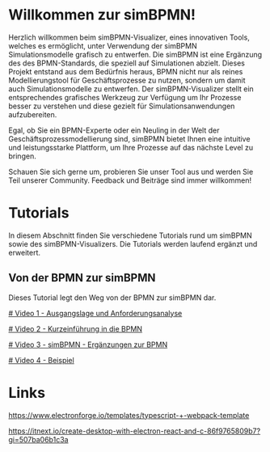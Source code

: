 # Willkommen zur simBPMN!

Herzlich willkommen beim simBPMN-Visualizer, eines innovativen Tools, welches es ermöglicht, unter Verwendung der simBPMN Simulationsmodelle grafisch zu entwerfen. Die simBPMN ist eine Ergänzung des des BPMN-Standards, die speziell auf Simulationen abzielt. Dieses Projekt entstand aus dem Bedürfnis heraus, BPMN nicht nur als reines Modellierungstool für Geschäftsprozesse zu nutzen, sondern um damit auch Simulationsmodelle zu entwerfen. Der simBPMN-Visualizer stellt ein entsprechendes grafisches Werkzeug zur Verfügung um Ihr Prozesse besser zu verstehen und diese gezielt für Simulationsanwendungen aufzubereiten.

Egal, ob Sie ein BPMN-Experte oder ein Neuling in der Welt der Geschäftsprozessmodellierung sind, simBPMN bietet Ihnen eine intuitive und leistungsstarke Plattform, um Ihre Prozesse auf das nächste Level zu bringen.

Schauen Sie sich gerne um, probieren Sie unser Tool aus und werden Sie Teil unserer Community. Feedback und Beiträge sind immer willkommen!

# Tutorials

In diesem Abschnitt finden Sie verschiedene Tutorials rund um simBPMN sowie des simBPMN-Visualizers. Die Tutorials werden laufend ergänzt und erweitert.

## Von der BPMN zur simBPMN

Dieses Tutorial legt den Weg von der BPMN zur simBPMN dar.

[# Video 1 - Ausgangslage und Anforderungsanalyse](https://github.com/INSRapperswil/simbpmn-visualizer/blob/master/simbpmn-visualizer/docs/Tutorials/From%20BPMN%20to%20simBPMN/Von%20der%20BPMN%20zur%20simBPMN%20-%20Video%201%20-%20Ausgangslage%20und%20Anforderungsanalyse.mp4)

[# Video 2 - Kurzeinführung in die BPMN](https://github.com/INSRapperswil/simbpmn-visualizer/blob/master/simbpmn-visualizer/docs/Tutorials/From%20BPMN%20to%20simBPMN/Von%20der%20BPMN%20zur%20simBPMN%20-%20Video%202%20-%20Kurzeinf%C3%BChrung%20in%20die%20BPMN.mp4)

[# Video 3 - simBPMN - Ergänzungen zur BPMN](https://github.com/INSRapperswil/simbpmn-visualizer/blob/master/simbpmn-visualizer/docs/Tutorials/From%20BPMN%20to%20simBPMN/Von%20der%20BPMN%20zur%20simBPMN%20-%20Video%203%20-%20simBPMN%20-%20Erg%C3%A4nzungen%20zur%20BPMN.mp4)

[# Video 4 - Beispiel](https://github.com/INSRapperswil/simbpmn-visualizer/blob/master/simbpmn-visualizer/docs/Tutorials/From%20BPMN%20to%20simBPMN/Von%20der%20BPMN%20zur%20simBPMN%20-%20Video%204%20-%20Beispiel.mp4)

# Links
https://www.electronforge.io/templates/typescript-+-webpack-template

https://itnext.io/create-desktop-with-electron-react-and-c-86f9765809b7?gi=507ba06b1c3a
